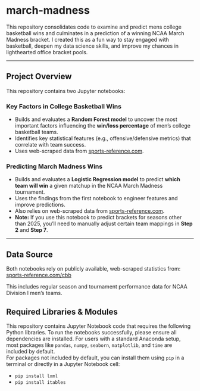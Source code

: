 # march-madness
This repository consolidates code to examine and predict mens college basketball wins and culminates in a prediction of a winning NCAA March Madness bracket. I created this as a fun way to stay engaged with basketball, deepen my data science skills, and improve my chances in lighthearted office bracket pools.

---

## Project Overview

This repository contains two Jupyter notebooks:  

### Key Factors in College Basketball Wins
- Builds and evaluates a **Random Forest model** to uncover the most important factors influencing the **win/loss percentage** of men’s college basketball teams.
- Identifies key statistical features (e.g., offensive/defensive metrics) that correlate with team success.
- Uses web-scraped data from [sports-reference.com](https://www.sports-reference.com/cbb/).

### Predicting March Madness Wins
- Builds and evaluates a **Logistic Regression model** to predict **which team will win** a given matchup in the NCAA March Madness tournament.
- Uses the findings from the first notebook to engineer features and improve predictions.
- Also relies on web-scraped data from [sports-reference.com](https://www.sports-reference.com/cbb/).
- **Note:** If you use this notebook to predict brackets for seasons other than 2025, you’ll need to manually adjust certain team mappings in **Step 2** and **Step 7**.

---

## Data Source
Both notebooks rely on publicly available, web-scraped statistics from:  
[sports-reference.com/cbb](https://www.sports-reference.com/cbb/)  

This includes regular season and tournament performance data for NCAA Division I men’s teams.

## Required Libraries & Modules
This repository contains Jupyter Notebook code that requires the following Python libraries. To run the notebooks successfully, please ensure all dependencies are installed.
For users with a standard Anaconda setup, most packages like `pandas`, `numpy`, `seaborn`, `matplotlib`, and `time` are included by default.  
For packages not included by default, you can install them using `pip` in a terminal or directly in a Jupyter Notebook cell:

* `pip install lxml`
* `pip install itables`
